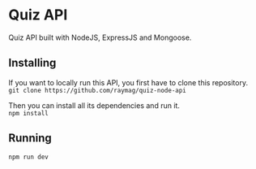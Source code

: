 # Quiz API
Quiz API built with NodeJS, ExpressJS and Mongoose.

## Installing
If you want to locally run this API, you first have to clone this repository.  
`git clone https://github.com/raymag/quiz-node-api`  

Then you can install all its dependencies and run it.  
`npm install`  

## Running  
`npm run dev`   
